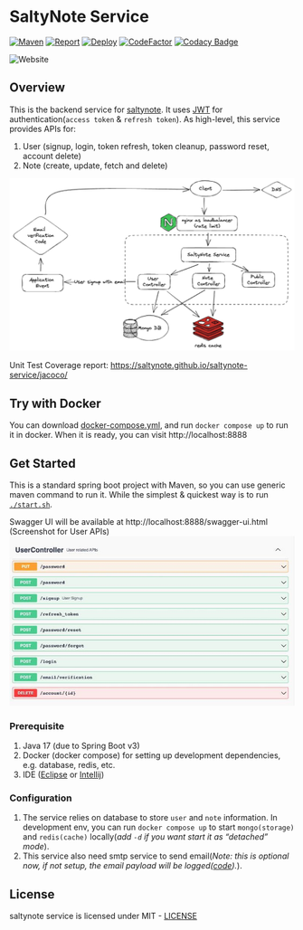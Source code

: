 # SaltyNote Service

[![Maven](https://github.com/SaltyNote/saltynote-service/actions/workflows/maven.yml/badge.svg)](https://github.com/SaltyNote/saltynote-service/actions/workflows/maven.yml)
[![Report](https://github.com/SaltyNote/saltynote-service/actions/workflows/report.yml/badge.svg)](https://github.com/SaltyNote/saltynote-service/actions/workflows/report.yml)
[![Deploy](https://github.com/SaltyNote/saltynote-service/actions/workflows/deploy-prod.yml/badge.svg)](https://github.com/SaltyNote/saltynote-service/actions/workflows/deploy-prod.yml)
[![CodeFactor](https://www.codefactor.io/repository/github/saltynote/saltynote-service/badge)](https://www.codefactor.io/repository/github/saltynote/saltynote-service)
[![Codacy Badge](https://app.codacy.com/project/badge/Grade/406f90655dd44f12a6107bbfbf4c2c45)](https://app.codacy.com/gh/SaltyNote/saltynote-service/dashboard?utm_source=gh&utm_medium=referral&utm_content=&utm_campaign=Badge_grade)

![Website](https://img.shields.io/website?label=service&url=https%3A%2F%2Fapi.saltynote.com)

## Overview

This is the backend service for [saltynote](https://saltynote.com). It
uses [JWT](https://auth0.com/docs/tokens/json-web-tokens) for authentication(`access token` & `refresh token`). As high-level, this service provides APIs
for:

1.  User (signup, login, token refresh, token cleanup, password reset, account delete)
2.  Note (create, update, fetch and delete)

![overview](./docs/images/overview.png)

Unit Test Coverage report: https://saltynote.github.io/saltynote-service/jacoco/

## Try with Docker
You can download [docker-compose.yml](./script/docker-compose.yml), and run `docker compose up` to run it in docker.
When it is ready, you can visit http://localhost:8888

## Get Started

This is a standard spring boot project with Maven, so you can use generic maven command to run it. While the simplest &
quickest way is to run [`./start.sh`](./start.sh).

Swagger UI will be available at http://localhost:8888/swagger-ui.html (Screenshot for User APIs)
![swagger-ui](./docs/images/swagger-ui.jpg)

### Prerequisite

1.  Java 17 (due to Spring Boot v3)
2.  Docker (docker compose) for setting up development dependencies, e.g. database, redis, etc.
3.  IDE ([Eclipse](https://www.eclipse.org/) or [Intellij](https://www.jetbrains.com/idea/))

### Configuration

1. The service relies on database to store `user` and `note` information. In development env, you can run `docker compose up`
   to start `mongo(storage)` and `redis(cache)` locally(*add `-d` if you want start it as “detached” mode*). 
2. This service also need smtp service to send email(*Note: this is optional now, if not setup, the email payload will
   be logged([code](src/main/java/com/saltynote/service/event/EmailEventListener.java#L50-L55)).*). 

## License

saltynote service is licensed under MIT - [LICENSE](./LICENSE)
